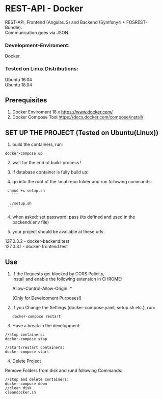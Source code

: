 # REST-API - Docker

REST-API, Frontend (AngularJS) and Backend (Symfony4 + FOSREST-Bundle).  
Communication goes via JSON.  

### Development-Enviroment:  
Docker.  
  
### Tested on Linux Distributions:  
Ubuntu 16.04  
Ubuntu 18.04  


## Prerequisites

1. Docker Enviroment 18.x <https://www.docker.com/>  
2. Docker Compose Tool  <https://docs.docker.com/compose/install/>


## SET UP THE PROJECT (Tested on Ubuntu(Linux))

1. build the containers, run:  
  ```
  docker-compose up  
  ```
2. wait for the end of build-process !
  
3. if database container is fully build up:  
  1. go into the root of the local repo folder and run following commands:
  ```  
   chmod +x setup.sh
     ```  
   ```
      ./setup.sh  
     ```  

4. when asked: set password: pass (its defined and used in the backend/.env file)
 
4. your project should be available at these urls:  
  
  127.0.3.2  - docker-backend.test  
  127.0.3.1 - docker-frontend.test  



## Use 

1. If the Requests get blocked by CORS Policity,  
   Install and enable the following extension in CHROME:  

   Allow-Control-Allow-Origin: *  

   (Only for Development Purposes!)

2. If you Change the Settings (docker-compose.yaml, setup.sh etc.), run:  
   ```  
   docker-compose restart
   ```  
3. Have a break in the development:  
 
```  
//stop containers:
docker-compose stop

//start/restart containers:
docker-compose start

```  

4. Delete Project

Remove Folders from disk and rund following Commands:

```
//stop and delete containers:
docker-compose down
//clean disk
cleandocker.sh

```
